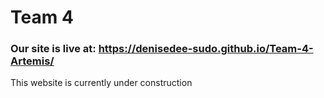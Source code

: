 # Team 4
### Our site is live at: https://denisedee-sudo.github.io/Team-4-Artemis/
This website is currently under construction
